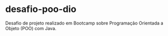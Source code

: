 # desafio-poo-dio
Desafio de projeto realizado em Bootcamp sobre Programação Orientada a Objeto (POO) com Java.
